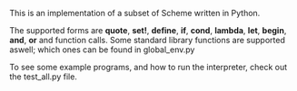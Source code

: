 This is an implementation of a subset of Scheme written in Python.

The supported forms are **quote**, **set!**, **define**, **if**, **cond**,
**lambda**, **let**, **begin**, **and**, **or** and function calls. Some
standard library functions are supported aswell; which ones can be found in
global_env.py

To see some example programs, and how to run the interpreter, check out the
test_all.py file.
